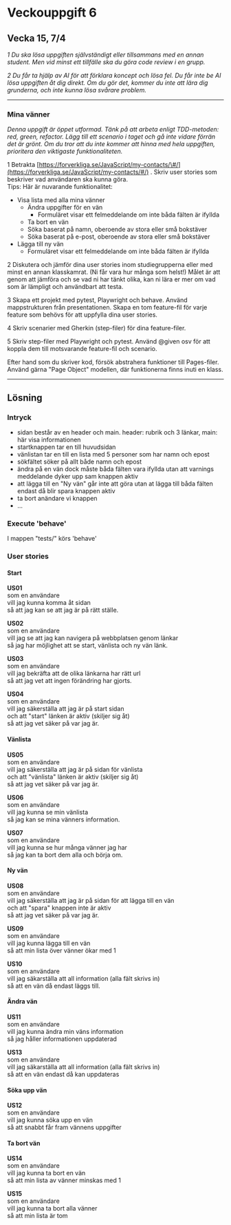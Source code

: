 # Veckouppgift 6

## Vecka 15, 7/4

_1 Du ska lösa uppgiften självständigt eller tillsammans med en annan student. Men vid minst ett tillfälle ska du göra code review i en grupp._

_2 Du får ta hjälp av AI för att förklara koncept och lösa fel. Du får inte be AI lösa uppgiften åt dig direkt. Om du gör det, kommer du inte att lära dig grunderna, och inte kunna lösa svårare problem._

---

### Mina vänner

_Denna uppgift är öppet utformad. Tänk på att arbeta enligt TDD-metoden: red, green, refactor. Lägg till ett scenario i taget och gå inte vidare förrän det är grönt. Om du tror att du inte kommer att hinna med hela uppgiften, prioritera den viktigaste funktionaliteten._

1 Betrakta [https://forverkliga.se/JavaScript/my-contacts/\#/](https://forverkliga.se/JavaScript/my-contacts/#/) . Skriv user stories som beskriver vad användaren ska kunna göra.  
Tips: Här är nuvarande funktionalitet:

- Visa lista med alla mina vänner
  - Ändra uppgifter för en vän
    - Formuläret visar ett felmeddelande om inte båda fälten är ifyllda
  - Ta bort en vän
  - Söka baserat på namn, oberoende av stora eller små bokstäver
  - Söka baserat på e-post, oberoende av stora eller små bokstäver
- Lägga till ny vän
  - Formuläret visar ett felmeddelande om inte båda fälten är ifyllda

2 Diskutera och jämför dina user stories inom studiegrupperna eller med minst en annan klasskamrat. (Ni får vara hur många som helst\!) Målet är att genom att jämföra och se vad ni har tänkt olika, kan ni lära er mer om vad som är lämpligt och användbart att testa.

3 Skapa ett projekt med pytest, Playwright och behave. Använd mappstrukturen från presentationen. Skapa en tom feature-fil för varje feature som behövs för att uppfylla dina user stories.

4 Skriv scenarier med Gherkin (step-filer) för dina feature-filer.

5 Skriv step-filer med Playwright och pytest. Använd @given osv för att koppla dem till motsvarande feature-fil och scenario.

Efter hand som du skriver kod, försök abstrahera funktioner till Pages-filer. Använd gärna "Page Object" modellen, där funktionerna finns inuti en klass.

---

## Lösning

### Intryck

- sidan består av en header och main. header: rubrik och 3 länkar, main: här visa informationen
- startknappen tar en till huvudsidan
- vänlistan tar en till en lista med 5 personer som har namn och epost
- sökfältet söker på allt både namn och epost
- ändra på en vän dock måste båda fälten vara ifyllda utan att varnings meddelande dyker upp sam knappen aktiv
- att lägga till en "Ny vän" går inte att göra utan at lägga till båda fälten endast då blir spara knappen aktiv
- ta bort anändare vi knappen
- ...

### Execute 'behave'

I mappen "tests/" körs 'behave'

### User stories

#### Start

**US01**  
som en användare  
vill jag kunna komma åt sidan  
så att jag kan se att jag är på rätt ställe.

**US02**  
som en användare  
vill jag se att jag kan navigera på webbplatsen genom länkar  
så jag har möjlighet att se start, vänlista och ny vän länk.

**US03**  
som en användare  
vill jag bekräfta att de olika länkarna har rätt url  
så att jag vet att ingen förändring har gjorts.

**US04**  
som en användare  
vill jag säkerställa att jag är på start sidan  
och att "start" länken är aktiv (skiljer sig åt)  
så att jag vet säker på var jag är.

#### Vänlista

**US05**  
som en användare  
vill jag säkerställa att jag är på sidan för vänlista  
och att "vänlista" länken är aktiv (skiljer sig åt)  
så att jag vet säker på var jag är.

**US06**  
som en användare  
vill jag kunna se min vänlista  
så jag kan se mina vänners information.

**US07**  
som en användare  
vill jag kunna se hur många vänner jag har  
så jag kan ta bort dem alla och börja om.

#### Ny vän

**US08**  
som en användare  
vill jag säkerställa att jag är på sidan för att lägga till en vän  
och att "spara" knappen inte är aktiv  
så att jag vet säker på var jag är.

**US09**  
som en användare  
vill jag kunna lägga till en vän  
så att min lista över vänner ökar med 1

**US10**  
som en användare  
vill jag säkarställa att all information (alla fält skrivs in)  
så att en vän då endast läggs till.

#### Ändra vän

**US11**  
som en användare  
vill jag kunna ändra min väns information  
så jag håller informationen uppdaterad

**US13**  
som en användare  
vill jag säkarställa att all information (alla fält skrivs in)  
så att en vän endast då kan uppdateras

#### Söka upp vän

**US12**  
som en användare  
vill jag kunna söka upp en vän  
så att snabbt får fram vännens uppgifter

#### Ta bort vän

**US14**  
som en användare  
vill jag kunna ta bort en vän  
så att min lista av vänner minskas med 1

**US15**  
som en användare  
vill jag kunna ta bort alla vänner  
så att min lista är tom
